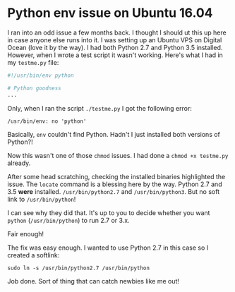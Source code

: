 # Python env issue on Ubuntu 16.04

I ran into an odd issue a few months back. I thought I should ut this
up here in case anyone else runs into it. I was setting up an Ubuntu
VPS on Digital Ocean (love it by the way). I had both Python 2.7 and
Python 3.5 installed. However, when I wrote a test script it wasn't
working. Here's what I had in my `testme.py` file:

``` python
#!/usr/bin/env python 

# Python goodness
...
```

Only, when I ran the script `./testme.py` I got the following error:

``` shell
/usr/bin/env: no 'python'
```

Basically, `env` couldn't find Python. Hadn't I just installed both
versions of Python?!

Now this wasn't one of those `chmod` issues. I had done a `chmod +x
testme.py` already.

After some head scratching, checking the installed binaries
highlighted the issue. The `locate` command is a blessing here by the
way. Python 2.7 and 3.5 **were** installed. `/usr/bin/python2.7` and
`/usr/bin/python3`. But no soft link to `/usr/bin/python`!

I can see why they did that. It's up to you to decide whether you want
`python` (`/usr/bin/python`) to run 2.7 or 3.x.

Fair enough!

The fix was easy enough. I wanted to use Python 2.7 in this case so I
created a softlink:

``` shell
sudo ln -s /usr/bin/python2.7 /usr/bin/python
```

Job done. Sort of thing that can catch newbies like me out!
